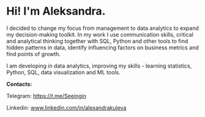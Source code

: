 # Hi! I'm Aleksandra.

I decided to change my focus from management to data analytics to expand my decision-making toolkit. In my work I use communication skills, critical and analytical thinking together with SQL, Python and other tools to find hidden patterns in data, identify influencing factors on business metrics and find points of growth.

I am developing in data analytics, improving my skills - learning statistics, Python, SQL, data visualization and ML tools.

**Contacts:**

Telegram: https://t.me/Seeingin

Linkedin: www.linkedin.com/in/alexandrakuleva
